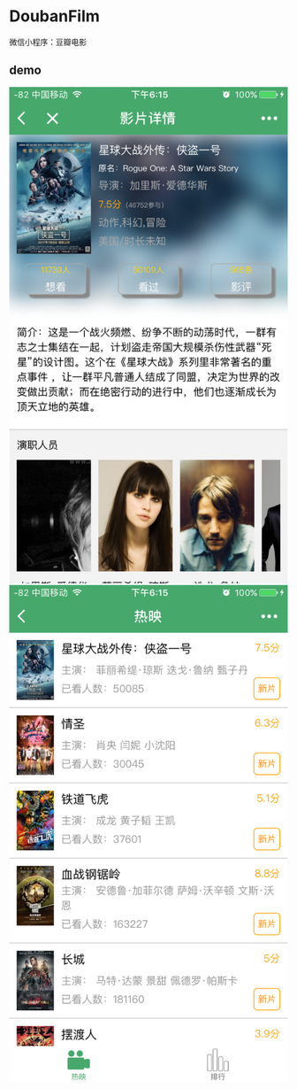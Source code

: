 # DoubanFilm
微信小程序：豆瓣电影
## demo
 ![影片详情](https://github.com/rocwangv/DoubanFilm/blob/master/demo/film-detail.png)
  ![影片列表](https://github.com/rocwangv/DoubanFilm/blob/master/demo/films.png)